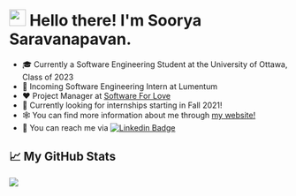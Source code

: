 <!-- Text -->


# <img src="https://raw.githubusercontent.com/MartinHeinz/MartinHeinz/master/wave.gif" width="30px"> Hello there! I'm Soorya Saravanapavan.

- 🎓 Currently a Software Engineering Student at the University of Ottawa, Class of 2023
- 💼 Incoming Software Engineering Intern at Lumentum 
- ❤️ Project Manager at [Software For Love](https://github.com/Software-For-Love)
- 🙋 Currently looking for internships starting in Fall 2021!
- 🕸️ You can find more information about me through [my website!](https://soorya.io)
- 💬 You can reach me via [![Linkedin Badge](https://img.shields.io/badge/-Soorya-blue?style=flat-square&logo=Linkedin&logoColor=white&link=https://www.linkedin.com/in/soorya-s/)](https://www.linkedin.com/in/soorya-s/)

## &#x1f4c8; My GitHub Stats

<img align="center" src="https://github-readme-stats.vercel.app/api/?username=Suri111200&theme=dark&hide=stars"/>
<br/>

